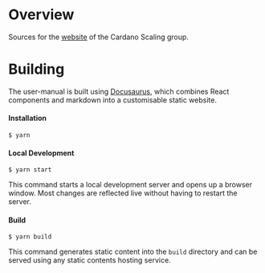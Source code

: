 # Overview

Sources for the [website](https://cardano-scaling.github.io/website) of the Cardano Scaling group.

# Building

The user-manual is built using [Docusaurus](https://docusaurus.io/), which combines React components and markdown into a customisable static website.

#### Installation

```console
$ yarn
```

#### Local Development

```console
$ yarn start
```

This command starts a local development server and opens up a browser window. Most changes are reflected live without having to restart the server.

#### Build

```console
$ yarn build
```

This command generates static content into the `build` directory and can be served using any static contents hosting service.
